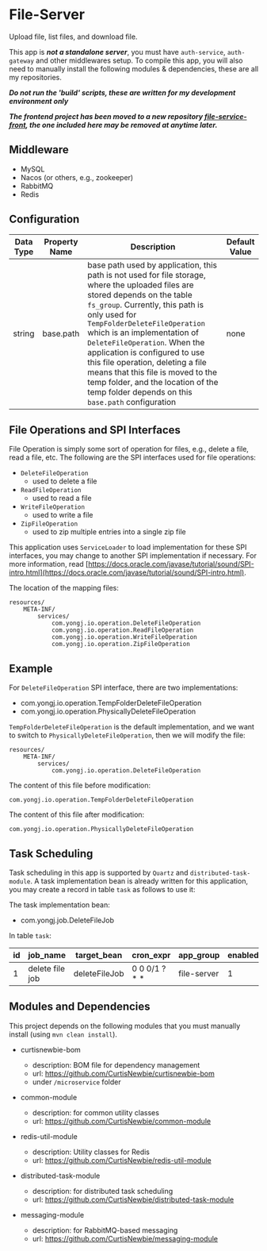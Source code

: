 # File-Server

Upload file, list files, and download file.

This app is ***not a standalone server***, you must have `auth-service`, `auth-gateway` and other middlewares setup. To compile this app, you will also need to manually install the following modules & dependencies, these are all my repositories.

***Do not run the 'build' scripts, these are written for my development environment only***

***The frontend project has been moved to a new repository [file-service-front](https://github.com/CurtisNewbie/file-service-front), the one included here may be removed at anytime later.***

## Middleware

- MySQL
- Nacos (or others, e.g., zookeeper)
- RabbitMQ
- Redis

## Configuration

Data Type | Property Name | Description | Default Value
----------|---------------|-------------|---------------
string | base.path | base path used by application, this path is not used for file storage, where the uploaded files are stored depends on the table `fs_group`. Currently, this path is only used for `TempFolderDeleteFileOperation` which is an implementation of `DeleteFileOperation`. When the application is configured to use this file operation, deleting a file means that this file is moved to the temp folder, and the location of the temp folder depends on this `base.path` configuration | none

## File Operations and SPI Interfaces

File Operation is simply some sort of operation for files, e.g., delete a file, read a file, etc. The following are the SPI interfaces used for file operations:

- `DeleteFileOperation`
    - used to delete a file
- `ReadFileOperation`
    - used to read a file
- `WriteFileOperation`
    - used to write a file
- `ZipFileOperation`
    - used to zip multiple entries into a single zip file

This application uses `ServiceLoader` to load implementation for these SPI interfaces, you may change to another SPI implementation if necessary. For more information, read [https://docs.oracle.com/javase/tutorial/sound/SPI-intro.html](https://docs.oracle.com/javase/tutorial/sound/SPI-intro.html).

The location of the mapping files:

```
resources/
    META-INF/
        services/
            com.yongj.io.operation.DeleteFileOperation
            com.yongj.io.operation.ReadFileOperation
            com.yongj.io.operation.WriteFileOperation
            com.yongj.io.operation.ZipFileOperation
```

## Example

For `DeleteFileOperation` SPI interface, there are two implementations:

- com.yongj.io.operation.TempFolderDeleteFileOperation 
- com.yongj.io.operation.PhysicallyDeleteFileOperation

`TempFolderDeleteFileOperation` is the default implementation, and we want to switch to `PhysicallyDeleteFileOperation`, then we will modify the file:

```
resources/
    META-INF/
        services/
            com.yongj.io.operation.DeleteFileOperation
```

The content of this file before modification:

```
com.yongj.io.operation.TempFolderDeleteFileOperation
```

The content of this file after modification:

```
com.yongj.io.operation.PhysicallyDeleteFileOperation
```

## Task Scheduling  

Task scheduling in this app is supported by `Quartz` and `distributed-task-module`. A task implementation bean is already written for this application, you may create a record in table `task` as follows to use it: 

The task implementation bean: 

- com.yongj.job.DeleteFileJob

In table `task`:

|id |job_name      |target_bean |cron_expr    |app_group   |enabled|concurrent_enabled|
|---|--------------|------------|-------------|------------|-------|------------------|
|1  |delete file job |deleteFileJob|0 0 0/1 ? * *|file-server|1      |0               |

## Modules and Dependencies

This project depends on the following modules that you must manually install (using `mvn clean install`).

- curtisnewbie-bom
    - description: BOM file for dependency management
    - url: https://github.com/CurtisNewbie/curtisnewbie-bom
    - under `/microservice` folder

- common-module
    - description: for common utility classes 
    - url: https://github.com/CurtisNewbie/common-module

- redis-util-module
    - description: Utility classes for Redis
    - url: https://github.com/CurtisNewbie/redis-util-module

- distributed-task-module
    - description: for distributed task scheduling
    - url: https://github.com/CurtisNewbie/distributed-task-module

- messaging-module
    - description: for RabbitMQ-based messaging 
    - url: https://github.com/CurtisNewbie/messaging-module
